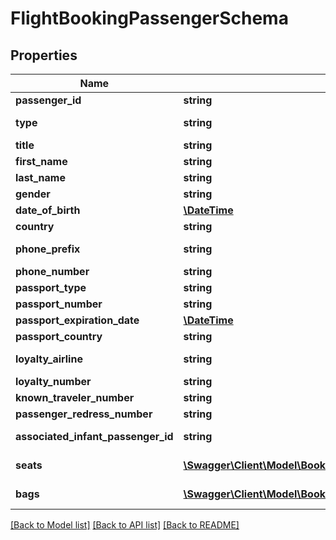 # FlightBookingPassengerSchema

## Properties
Name | Type | Description | Notes
------------ | ------------- | ------------- | -------------
**passenger_id** | **string** | Unique identifier for the passenger. | [optional] 
**type** | **string** | Type of passenger (adult, child, infant, infant with seat). | [optional] 
**title** | **string** | Title of the passenger (e.g., Mr., Mrs.). | [optional] 
**first_name** | **string** | First name of the passenger. | [optional] 
**last_name** | **string** | Last name of the passenger. | [optional] 
**gender** | **string** | Gender of the passenger. | [optional] 
**date_of_birth** | [**\DateTime**](\DateTime.md) | Date of birth of the passenger. | [optional] 
**country** | **string** | Country of the passenger. | [optional] 
**phone_prefix** | **string** | International dialing prefix for phone number. | [optional] 
**phone_number** | **string** | Phone number of the passenger. | [optional] 
**passport_type** | **string** | Type of passport. | [optional] 
**passport_number** | **string** | Passport number of the passenger. | [optional] 
**passport_expiration_date** | [**\DateTime**](\DateTime.md) | Expiration date of the passport. | [optional] 
**passport_country** | **string** | Country of issue of the passport. | [optional] 
**loyalty_airline** | **string** | Airline with which the passenger has loyalty membership. | [optional] 
**loyalty_number** | **string** | Loyalty membership number. | [optional] 
**known_traveler_number** | **string** | Known traveler number. | [optional] 
**passenger_redress_number** | **string** | Redress number of the passenger. | [optional] 
**associated_infant_passenger_id** | **string** | Identifier for any associated infant passenger. | [optional] 
**seats** | [**\Swagger\Client\Model\BookingPassengerSelectedSeatSchema[]**](BookingPassengerSelectedSeatSchema.md) | Array of selected seats, each defined in BookingPassengerSelectedSeatSchema. | [optional] 
**bags** | [**\Swagger\Client\Model\BookingPassengerExtraBagSchema[]**](BookingPassengerExtraBagSchema.md) | Array of extra bags, each defined in BookingPassengerExtraBagSchema. | [optional] 

[[Back to Model list]](../../README.md#documentation-for-models) [[Back to API list]](../../README.md#documentation-for-api-endpoints) [[Back to README]](../../README.md)

